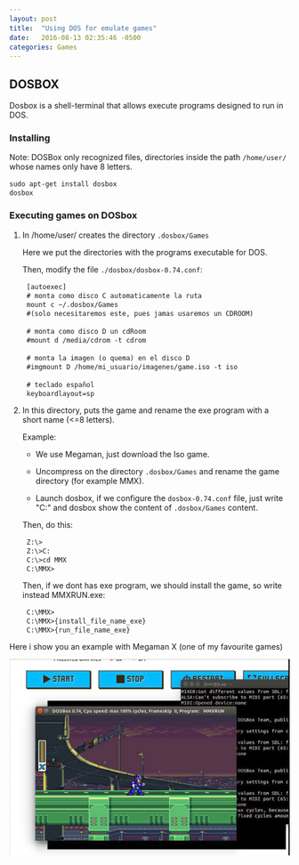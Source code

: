 ```yaml
---
layout: post
title:  "Using DOS for emulate games"
date:   2016-08-13 02:35:46 -0500
categories: Games
---
```

## DOSBOX

Dosbox is a shell-terminal that allows execute programs designed to run in DOS.

### Installing

Note: DOSBox only recognized files, directories inside the path `/home/user/` whose names only have 8 letters.

    sudo apt-get install dosbox
    dosbox

### Executing games on DOSbox

1. In /home/user/ creates the directory `.dosbox/Games`

   Here we put the directories with the programs executable for DOS.

   Then, modify the file `./dosbox/dosbox-0.74.conf`:

        [autoexec]
        # monta como disco C automaticamente la ruta
        mount c ~/.dosbox/Games
        #(solo necesitaremos este, pues jamas usaremos un CDROOM)

        # monta como disco D un cdRoom
        #mount d /media/cdrom -t cdrom

        # monta la imagen (o quema) en el disco D
        #imgmount D /home/mi_usuario/imagenes/game.iso -t iso

        # teclado español
        keyboardlayout=sp

2. In this directory, puts the game and rename the exe program with a short name (<=8 letters).

    Example:

    * We use Megaman, just download the Iso game.

    * Uncompress on the directory `.dosbox/Games` and rename the game directory (for example MMX).

    * Launch dosbox, if we configure the `dosbox-0.74.conf` file, just write "C:" and dosbox show the content of `.dosbox/Games` content.

    Then, do this:

        Z:\>
        Z:\>C:
        C:\>cd MMX
        C:\MMX>

    Then, if we dont has exe program, we should install the game, so write instead MMXRUN.exe:

        C:\MMX>
        C:\MMX>{install_file_name_exe}
        C:\MMX>{run_file_name_exe}

Here i show you an example with Megaman X (one of my favourite games)

![DOS Example](/assets/games/dos_example.png)
